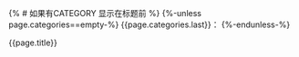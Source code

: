 {% # 如果有CATEGORY 显示在标题前 %}
{%-unless page.categories==empty-%}
  {{page.categories.last}}：
{%-endunless-%}

{{page.title}}
